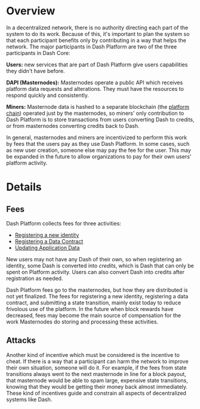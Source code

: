 # Overview

In a decentralized network, there is no authority directing each part of the system to do its work. Because of this, it's important to plan the system so that each participant benefits only by contributing in a way that helps the network. The major participants in Dash Platform are two of the three participants in Dash Core:

**Users:** new services that are part of Dash Platform give users capabilities they didn't have before.

**DAPI (Masternodes):** Masternodes operate a public API which receives platform data requests and alterations. They must have the resources to respond quickly and consistently.

**Miners:** Masternode data is hashed to a separate blockchain (the [platform chain](explanation-drive-platform-chain)) operated just by the masternodes, so miners' only contribution to Dash Platform is to store transactions from users converting Dash to credits, or from masternodes converting credits back to Dash.

In general, masternodes and miners are incentivized to perform this work by fees that the users pay as they use Dash Platform. In some cases, such as new user creation, someone else may pay the fee for the user. This may be expanded in the future to allow organizations to pay for their own users' platform activity.

# Details

## Fees

Dash Platform collects fees for three activities:

* [Registering a new identity](tutorial-register-an-identity)
* [Registering a Data Contract](tutorial-register-a-data-contract)
* [Updating Application Data](tutorial-submit-a-state-transition)

New users may not have any Dash of their own, so when registering an identity, some Dash is converted into _credits_, which is Dash that can only be spent on Platform activity. Users can also convert Dash into credits after registration as needed.

Dash Platform fees go to the masternodes, but how they are distributed is not yet finalized. The fees for registering a new identity, registering a data contract, and submitting a state transition, mainly exist today to reduce frivolous use of the platform. In the future when block rewards have decreased, fees may become the main source of compensation for the work Masternodes do storing and processing these activities.

## Attacks

Another kind of incentive which must be considered is the incentive to cheat. If there is a way that a participant can harm the network to improve their own situation, someone will do it. For example, if the fees from state transitions always went to the next masternode in line for a block payout, that masternode would be able to spam large, expensive state transitions, knowing that they would be getting their money back almost immediately. These kind of incentives guide and constrain all aspects of decentralized systems like Dash.